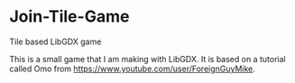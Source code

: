 # Join-Tile-Game
Tile based LibGDX game

This is a small game that I am making with LibGDX. It is based on a  tutorial called Omo from https://www.youtube.com/user/ForeignGuyMike.
